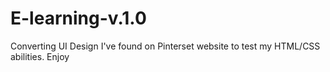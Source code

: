 # E-learning-v.1.0
Converting UI Design I've found on Pinterset website to test my HTML/CSS abilities. Enjoy 
